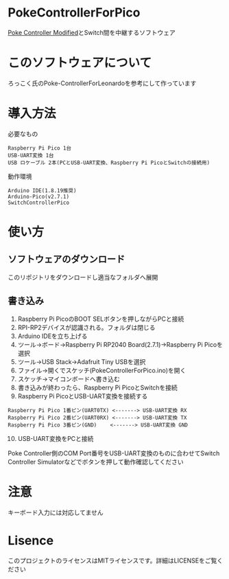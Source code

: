 # PokeControllerForPico

[Poke Controller Modified](https://github.com/Moi-poke/Poke-Controller-Modified)とSwitch間を中継するソフトウェア

# このソフトウェアについて

ろっこく氏のPoke-ControllerForLeonardoを参考にして作っています

# 導入方法

必要なもの

    Raspberry Pi Pico 1台
    USB-UART変換 1台
    USB ロケーブル 2本(PCとUSB-UART変換、Raspberry Pi PicoとSwitchの接続用)

動作環境

    Arduino IDE(1.8.19推奨)
    Arduino-Pico(v2.7.1)
    SwitchControllerPico

# 使い方

## ソフトウェアのダウンロード

このリポジトリをダウンロードし適当なフォルダへ展開

## 書き込み

1. Raspberry Pi PicoのBOOT SELボタンを押しながらPCと接続
2. RPI-RP2デバイスが認識される。フォルダは閉じる
3. Arduino IDEを立ち上げる
4. ツール→ボード→Raspberry Pi RP2040 Board(2.7.1)→Raspberry Pi Picoを選択
5. ツール→USB Stack→Adafruit Tiny USBを選択
6. ファイル→開くでスケッチ(PokeControllerForPico.ino)を開く
7. スケッチ→マイコンボードへ書き込む
8. 書き込みが終わったら、Raspberry Pi PicoとSwitchを接続
9. Raspberry Pi PicoとUSB-UART変換を接続する

~~~
Raspberry Pi Pico 1番ピン(UART0TX) <-------> USB-UART変換 RX
Raspberry Pi Pico 2番ピン(UART0RX) <-------> USB-UART変換 TX
Raspberry Pi Pico 3番ピン(GND)　　 <-------> USB-UART変換 GND
~~~

10. USB-UART変換をPCと接続

Poke Controller側のCOM Port番号をUSB-UART変換のものに合わせてSwitch Controller Simulatorなどでボタンを押して動作確認してください

# 注意

キーボード入力には対応してません

# Lisence

このプロジェクトのライセンスはMITライセンスです。詳細はLICENSEをご覧ください